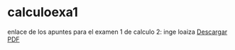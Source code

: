 # calculoexa1
enlace de los apuntes para el examen 1 de calculo 2: inge loaiza
[Descargar PDF](examen1apuntes.pdf)
